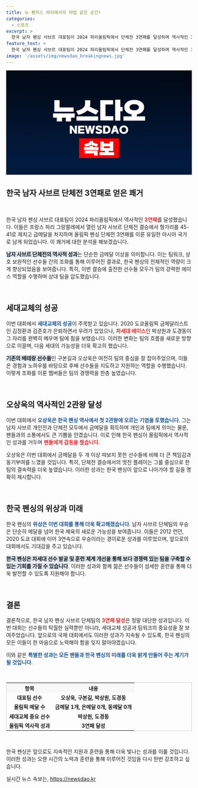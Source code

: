 ```yaml
---
title: 뉴 펜저스 파리에서의 마법 같은 순간!
categories:
  - 스포츠
excerpt: >
  한국 남자 펜싱 사브르 대표팀이 2024 파리올림픽에서 단체전 3연패를 달성하며 역사적인 300번째 메달을 획득했다. 오상욱은 최초의 올림픽 2관왕에 오르며, 구본길과 ‘차세대 에이스’ 박상원, 도경동과 함께 ‘뉴 어펜저스’의 위력을 보여줬다!
feature_text: >
  한국 남자 펜싱 사브르 대표팀이 2024 파리올림픽에서 단체전 3연패를 달성하며 역사적인 300번째 메달을 획득했다. 오상욱은 최초의 올림픽 2관왕에 오르며, 구본길과 ‘차세대 에이스’ 박상원, 도경동과 함께 ‘뉴 어펜저스’의 위력을 보여줬다!
image: '/assets/img/newsdao_breakingnews.jpg'
---
```


<p><img src="/assets/img/newsdao_breakingnews.jpg" alt="pcversion 속보" /></p>

<h2 data-ke-size="size26">한국 남자 사브르 단체전 3연패로 얻은 쾌거</h2>

<p data-ke-size="size16">&nbsp;</p>

<p>한국 남자 펜싱 사브르 대표팀이 2024 파리올림픽에서 역사적인 <b><span style="color: #ee2323;">3연패</span></b>를 달성했습니다. 이들은 프랑스 파리 그랑팔레에서 열린 남자 사브르 단체전 결승에서 헝가리를 45-41로 제치고 금메달을 차지하며 올림픽 펜싱 단체전 3연패를 이룬 유일한 아시아 국가로 남게 되었습니다. 이 쾌거에 대한 분석을 해보겠습니다.</p>

<p><b><span style="background-color: #21538527;">남자 사브르 단체전의 역사적 성과</span></b>는 단순한 금메달 이상을 의미합니다. 이는 팀워크, 상호 보완적인 선수들 간의 조화를 통해 이루어진 결과로, 한국 펜싱의 전체적인 역량이 크게 향상되었음을 보여줍니다. 특히, 이번 결승에 출전한 선수들 모두가 팀의 강력한 에이스 역할을 수행하며 상대 팀을 압도했습니다. </p>

<p data-ke-size="size16">&nbsp;</p>

<h2 data-ke-size="size26">세대교체의 성공</h2>

<p>이번 대회에서 <b><span style="color: #1a5490;">세대교체의 성공</span></b>이 주목받고 있습니다. 2020 도쿄올림픽 금메달리스트인 김정환과 김준호가 은퇴하면서 우려가 있었으나, <b><span style="color: #ee2323;">차세대 에이스</span></b>인 박상원과 도경동이 그 자리를 완벽히 메우며 팀에 힘을 보탰습니다. 이러한 변화는 팀의 흐름을 새로운 방향으로 이끌며, 다음 세대의 가능성을 더욱 확고히 했습니다.</p>

<p><b><span style="background-color: #21538527;">기존의 베테랑 선수들</span></b>인 구본길과 오상욱은 여전히 팀의 중심을 잘 잡아주었으며, 이들은 경험과 노하우를 바탕으로 후배 선수들을 지도하고 지원하는 역할을 수행했습니다. 이렇게 조화를 이룬 멤버들은 팀의 경쟁력을 한층 높였습니다. </p>

<p data-ke-size="size16">&nbsp;</p>

<h2 data-ke-size="size26">오상욱의 역사적인 2관왕 달성</h2>

<p>이번 대회에서 <b><span style="color: #1a5490;">오상욱은 한국 펜싱 역사에서 첫 2관왕에 오르는 기염을 토했습니다</span></b>. 그는 남자 사브르 개인전과 단체전 모두에서 금메달을 획득하며 개인과 팀에게 의미는 물론, 팬들과의 소통에서도 큰 기쁨을 안겼습니다. 이로 인해 한국 펜싱이 올림픽에서 역사적인 성과를 거두며 <b><span style="color: #ee2323;">팬들에게 감동을 줬습니다</span></b>.</p>

<p>오상욱은 이번 대회에서 금메달을 두 개 이상 따보지 못한 선수들에 비해 더 큰 책임감과 동기부여를 느꼈을 것입니다. 특히, 단체전 결승에서의 멋진 플레이는 그를 중심으로 한 팀의 결속력을 더욱 높였습니다. 이러한 성과는 한국 펜싱이 앞으로 나아가야 할 길을 명확히 제시합니다. </p>

<p data-ke-size="size16">&nbsp;</p>

<h2 data-ke-size="size26">한국 펜싱의 위상과 미래</h2>

<p>한국 펜싱의 <b><span style="color: #1a5490;">위상은 이번 대회를 통해 더욱 확고해졌습니다</span></b>. 남자 사브르 단체팀의 우승은 단순히 메달을 넘어 한국 체육의 새로운 가능성을 보여줍니다. 이들은 2012 런던, 2020 도쿄 대회에 이어 3연속으로 우승이라는 경이로운 성과를 이루었으며, 앞으로의 대회에서도 기대감을 주고 있습니다.</p>

<p><b><span style="background-color: #21538527;">한국 펜싱은 차세대 선수 발굴 및 훈련 체계 개선을 통해 보다 경쟁력 있는 팀을 구축할 수 있는 기회를 가질 수 있습니다</span></b>. 이러한 성과와 함께 젊은 선수들이 섬세한 훈련을 통해 더욱 발전할 수 있도록 지원해야 합니다.</p>

<p data-ke-size="size16">&nbsp;</p>

<h2 data-ke-size="size26">결론</h2>

<p>결론적으로, 한국 남자 펜싱 사브르 단체팀의 <b><span style="color: #ee2323;">3연패 달성</span></b>은 정말 대단한 성과입니다. 이번 대회는 선수들의 탁월한 실력뿐만 아니라, 세대교체 성공과 팀워크의 중요성을 잘 보여주었습니다. 앞으로의 국제 대회에서도 이러한 성과가 지속될 수 있도록, 한국 펜싱의 모든 이들이 한 마음으로 노력해야 함을 잊지 말아야겠습니다.</p>

<p>이와 같은 <b><span style="color: #1a5490;">특별한 성과는 모든 팬들과 한국 펜싱의 미래를 더욱 밝게 만들어 주는 계기가 될 것입니다</span></b>. </p>

<p data-ke-size="size16">&nbsp;</p>

<table style="width: 100%; border-spacing: 0; border: 1px solid #ccc;">
    <tr>
        <th style="text-align: center; background-color: #f8f8f8;">항목</th>
        <th style="text-align: center; background-color: #f8f8f8;">내용</th>
    </tr>
    <tr>
        <td style="text-align: center; height: 17px;"><b>대표팀 선수</b></td>
        <td style="text-align: center; height: 17px;"><b>오상욱, 구본길, 박상원, 도경동</b></td>
    </tr>
    <tr>
        <td style="text-align: center; height: 17px;"><b>올림픽 메달 수</b></td>
        <td style="text-align: center; height: 17px;"><b>금메달 1개, 은메달 0개, 동메달 0개</b></td>
    </tr>
    <tr>
        <td style="text-align: center; height: 17px;"><b>세대교체 중요 선수</b></td>
        <td style="text-align: center; height: 17px;"><b>박상원, 도경동</b></td>
    </tr>
    <tr>
        <td style="text-align: center; height: 17px;"><b>올림픽 역사적 성과</b></td>
        <td style="text-align: center; height: 17px;"><b>3연패 달성</b></td>
    </tr>
</table>

<p data-ke-size="size16">&nbsp;</p>

<p>한국 펜싱은 앞으로도 지속적인 지원과 훈련을 통해 더욱 빛나는 성과를 이룰 것입니다. 이러한 성과는 오랜 시간의 노력과 훈련을 통해 이루어진 것임을 다시 한번 강조하고 싶습니다.</p>
실시간 뉴스 속보는, <a href="https://newsdao.kr" rel="dofollow">https://newsdao.kr</a>


